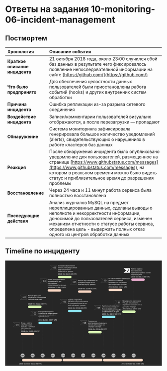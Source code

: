 # Ответы на задания 10-monitoring-06-incident-management    

## Постмортем

| Хронология | Описание события  |
|:---|:---|
| **Краткое описание инцидента** | 21 октября 2018 года, около 23:00 случился сбой баз данных в результате чего фиксировалось появление непоследовательной информации на сайте [https://github.com/](https://github.com/)  |
| **Что было предпринято** | Для обеспечения целостности данных пользователей были приостановлены работа событий (hooks) и других внутренних систем обработки|
| **Причина инцидента** | Ошибка репликации из-за разрыва сетевого соединения |
| **Воздействие инцидента** | Записи/комментарии пользователей визуально отображаются, а после перезагрузки — пропадают |
| **Обнаружение** | Система мониторинга зафиксировала генерировала большое количество уведомлений (alerts), свидетельствующих о нарушениях в работе кластеров баз данных |
| **Реакция** | После обнаружения инцидента было опубликовано уведомление для пользователей, размещенное на странице [https://www.githubstatus.com/messages](https://www.githubstatus.com/messages), на котором в реальном времени можно было видеть статус и приблизительное время до разрешения проблемы |
| **Восстановление** | Через 24 часа и 11 минут работа сервиса была полностью восстановлена  |
| **Последующие действия** | Анализ журналов MySQL на предмет нереплицированных данных, сделаны выводы о неполноте и некорректности информации, доносимой до пользователей сервиса, изменен механизм отчетности о статусе работы сервиса, определена цель - выдержать полных отказ одного из центров обработки данных |  

## Timeline по инциденту

![TIMELINE](assets/timeline.jpg)  


